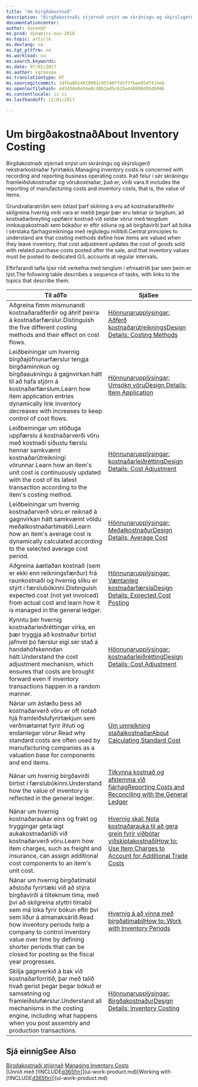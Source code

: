 ```yaml
---
title: "Um birgðakostnað"
description: "Birgðakostnaði stjórnað snýst um skráningu og skýrslugerð rekstrarkostnaðar fyrirtækis. Það felur í sér skráningu framleiðslukostnaðar og vörukostnaðar, það er, virði vara."
documentationcenter: 
author: SorenGP
ms.prod: dynamics-nav-2018
ms.topic: article
ms.devlang: na
ms.tgt_pltfrm: na
ms.workload: na
ms.search.keywords: 
ms.date: 07/01/2017
ms.author: sgroespe
ms.translationtype: HT
ms.sourcegitcommit: 1dfba8b14019991c95f40ffd5f7fbaed5df414eb
ms.openlocfilehash: ad343de8e54e8cd0b2ad5c625a4d0808d95db906
ms.contentlocale: is-is
ms.lasthandoff: 12/01/2017

---
```

# <a name="about-inventory-costing"></a><span data-ttu-id="24ab0-104">Um birgðakostnað</span><span class="sxs-lookup"><span data-stu-id="24ab0-104">About Inventory Costing</span></span>
<span data-ttu-id="24ab0-105">Birgðakostnaði stjórnað snýst um skráningu og skýrslugerð rekstrarkostnaðar fyrirtækis.</span><span class="sxs-lookup"><span data-stu-id="24ab0-105">Managing inventory costs is concerned with recording and reporting business operating costs.</span></span> <span data-ttu-id="24ab0-106">Það felur í sér skráningu framleiðslukostnaðar og vörukostnaðar, það er, virði vara.</span><span class="sxs-lookup"><span data-stu-id="24ab0-106">It includes the reporting of manufacturing costs and inventory costs, that is, the value of items.</span></span>  

 <span data-ttu-id="24ab0-107">Grundvallaratriðin sem öðlast þarf skilning á eru að kostnaðaraðferðir skilgreina hvernig virði vara er metið þegar þær eru teknar úr birgðum, að kostnaðarbreyting uppfærir kostnað við seldar vörur með tengdum innkaupakostnaði sem bókaður er eftir söluna og að birgðavirði þarf að bóka í sérstaka fjárhagsreikninga með reglulegu millibili.</span><span class="sxs-lookup"><span data-stu-id="24ab0-107">Central principles to understand are that costing methods define how items are valued when they leave inventory, that cost adjustment updates the cost of goods sold with related purchase costs posted after the sale, and that inventory values must be posted to dedicated G/L accounts at regular intervals.</span></span>  

 <span data-ttu-id="24ab0-108">Eftirfarandi tafla lýsir röð verkefna með tenglum í efnisatriði þar sem þeim er lýst.</span><span class="sxs-lookup"><span data-stu-id="24ab0-108">The following table describes a sequence of tasks, with links to the topics that describe them.</span></span>   

|<span data-ttu-id="24ab0-109">**Til að**</span><span class="sxs-lookup"><span data-stu-id="24ab0-109">**To**</span></span>|<span data-ttu-id="24ab0-110">**Sjá**</span><span class="sxs-lookup"><span data-stu-id="24ab0-110">**See**</span></span>|  
|------------|-------------|  
|<span data-ttu-id="24ab0-111">Aðgreina fimm mismunandi kostnaðaraðferðir og áhrif þeirra á kostnaðarfærslur.</span><span class="sxs-lookup"><span data-stu-id="24ab0-111">Distinguish the five different costing methods and their effect on cost flows.</span></span>|[<span data-ttu-id="24ab0-112">Hönnunarupplýsingar: Aðferð kostnaðarútreiknings</span><span class="sxs-lookup"><span data-stu-id="24ab0-112">Design Details: Costing Methods</span></span>](design-details-costing-methods.md)|  
|<span data-ttu-id="24ab0-113">Leiðbeiningar um hvernig birgðajöfnunarfærslur tengja birgðaminnkun og birgðaaukningu á gagnvirkan hátt til að hafa stjórn á kostnaðarfærslum.</span><span class="sxs-lookup"><span data-stu-id="24ab0-113">Learn how item application entries dynamically link inventory decreases with increases to keep control of cost flows.</span></span>|[<span data-ttu-id="24ab0-114">Hönnunarupplýsingar: Umsókn vöru</span><span class="sxs-lookup"><span data-stu-id="24ab0-114">Design Details: Item Application</span></span>](design-details-item-application.md)|  
|<span data-ttu-id="24ab0-115">Leiðbeiningar um stöðuga uppfærslu á kostnaðarverði vöru með kostnaði síðustu færslu hennar samkvæmt kostnaðarútreikningi vörunnar.</span><span class="sxs-lookup"><span data-stu-id="24ab0-115">Learn how an item's unit cost is continuously updated with the cost of its latest transaction according to the item's costing method.</span></span>|[<span data-ttu-id="24ab0-116">Hönnunarupplýsingar: kostnaðarleiðrétting</span><span class="sxs-lookup"><span data-stu-id="24ab0-116">Design Details: Cost Adjustment</span></span>](design-details-cost-adjustment.md)|  
|<span data-ttu-id="24ab0-117">Leiðbeiningar um hvernig kostnaðarverð vöru er reiknað á gagnvirkan hátt samkvæmt völdu meðalkostnaðartímabili.</span><span class="sxs-lookup"><span data-stu-id="24ab0-117">Learn how an item's average cost is dynamically calculated according to the selected average cost period.</span></span>|[<span data-ttu-id="24ab0-118">Hönnunarupplýsingar: Meðalkostnaður</span><span class="sxs-lookup"><span data-stu-id="24ab0-118">Design Details: Average Cost</span></span>](design-details-average-cost.md)|  
|<span data-ttu-id="24ab0-119">Aðgreina áætlaðan kostnað (sem er ekki enn reikningsfærður) frá raunkostnaði og hvernig slíku er stýrt í færslubókinni.</span><span class="sxs-lookup"><span data-stu-id="24ab0-119">Distinguish expected cost (not yet invoiced) from actual cost and learn how it is managed in the general ledger.</span></span>|[<span data-ttu-id="24ab0-120">Hönnunarupplýsingar: Væntanleg kostnaðarfærsla</span><span class="sxs-lookup"><span data-stu-id="24ab0-120">Design Details: Expected Cost Posting</span></span>](design-details-expected-cost-posting.md)|  
|<span data-ttu-id="24ab0-121">Kynntu þér hvernig kostnaðarleiðréttingar virka, en þær tryggja að kostnaður birtist jafnvel þó færslur eigi sér stað á handahófskenndan hátt.</span><span class="sxs-lookup"><span data-stu-id="24ab0-121">Understand the cost adjustment mechanism, which ensures that costs are brought forward even if inventory transactions happen in a random manner.</span></span>|[<span data-ttu-id="24ab0-122">Hönnunarupplýsingar: kostnaðarleiðrétting</span><span class="sxs-lookup"><span data-stu-id="24ab0-122">Design Details: Cost Adjustment</span></span>](design-details-cost-adjustment.md)|  
|<span data-ttu-id="24ab0-123">Nánar um ástæðu þess að kostnaðarverð vöru er oft notað hjá framleiðslufyrirtækjum sem verðmætamat fyrir íhluti og endanlegar vörur.</span><span class="sxs-lookup"><span data-stu-id="24ab0-123">Read why standard costs are often used by manufacturing companies as a valuation base for components and end items.</span></span>|[<span data-ttu-id="24ab0-124">Um umreikning staðalkostnaðar</span><span class="sxs-lookup"><span data-stu-id="24ab0-124">About Calculating Standard Cost</span></span>](finance-about-calculating-standard-cost.md)|  
|<span data-ttu-id="24ab0-125">Nánar um hvernig birgðavirði birtist í færslubókinni.</span><span class="sxs-lookup"><span data-stu-id="24ab0-125">Understand how the value of inventory is reflected in the general ledger.</span></span>|[<span data-ttu-id="24ab0-126">Tilkynna kostnað og afstemma við fjárhag</span><span class="sxs-lookup"><span data-stu-id="24ab0-126">Reporting Costs and Reconciling with the General Ledger</span></span>](finance-report-costs-and-reconcile-with-the-general-ledger.md)|  
|<span data-ttu-id="24ab0-127">Nánar um hvernig kostnaðaraukar eins og frakt og tryggingar geta lagt aukakostnaðarliði við kostnaðarverð vöru.</span><span class="sxs-lookup"><span data-stu-id="24ab0-127">Learn how item charges, such as freight and insurance, can assign additional cost components to an item's unit cost.</span></span>|[<span data-ttu-id="24ab0-128">Hvernig skal: Nota kostnaðarauka til að gera grein fyrir viðbótar viðskiptakostnaði</span><span class="sxs-lookup"><span data-stu-id="24ab0-128">How to: Use Item Charges to Account for Additional Trade Costs</span></span>](payables-how-assign-item-charges.md)|  
|<span data-ttu-id="24ab0-129">Nánar um hvernig birgðatímabil aðstoða fyrirtæki við að stýra birgðavirði á tilteknum tíma, með því að skilgreina styttri tímabil sem má loka fyrir bókun eftir því sem líður á almanaksárið.</span><span class="sxs-lookup"><span data-stu-id="24ab0-129">Read how inventory periods help a company to control inventory value over time by defining shorter periods that can be closed for posting as the fiscal year progresses.</span></span>|[<span data-ttu-id="24ab0-130">Hvernig á að vinna með birgðatímabil</span><span class="sxs-lookup"><span data-stu-id="24ab0-130">How to: Work with Inventory Periods</span></span>](finance-how-to-work-with-inventory-periods.md)|  
|<span data-ttu-id="24ab0-131">Skilja gagnverkið á bak við kostnaðarforritið, þar með talið hvað gerist þegar þegar bókuð er samsetning og framleiðslufærslur.</span><span class="sxs-lookup"><span data-stu-id="24ab0-131">Understand all mechanisms in the costing engine, including what happens when you post assembly and production transactions.</span></span>|[<span data-ttu-id="24ab0-132">Hönnunarupplýsingar: Birgðakostnaður</span><span class="sxs-lookup"><span data-stu-id="24ab0-132">Design Details: Inventory Costing</span></span>](design-details-inventory-costing.md)|

## <a name="see-also"></a><span data-ttu-id="24ab0-133">Sjá einnig</span><span class="sxs-lookup"><span data-stu-id="24ab0-133">See Also</span></span>
<span data-ttu-id="24ab0-134">[Birgðakostnaði stjórnað](finance-manage-inventory-costs.md)  </span><span class="sxs-lookup"><span data-stu-id="24ab0-134">[Managing Inventory Costs](finance-manage-inventory-costs.md)  </span></span>  
<span data-ttu-id="24ab0-135">[Unnið með [!INCLUDE[d365fin](includes/d365fin_md.md)]](ui-work-product.md)</span><span class="sxs-lookup"><span data-stu-id="24ab0-135">[Working with [!INCLUDE[d365fin](includes/d365fin_md.md)]](ui-work-product.md)</span></span>


